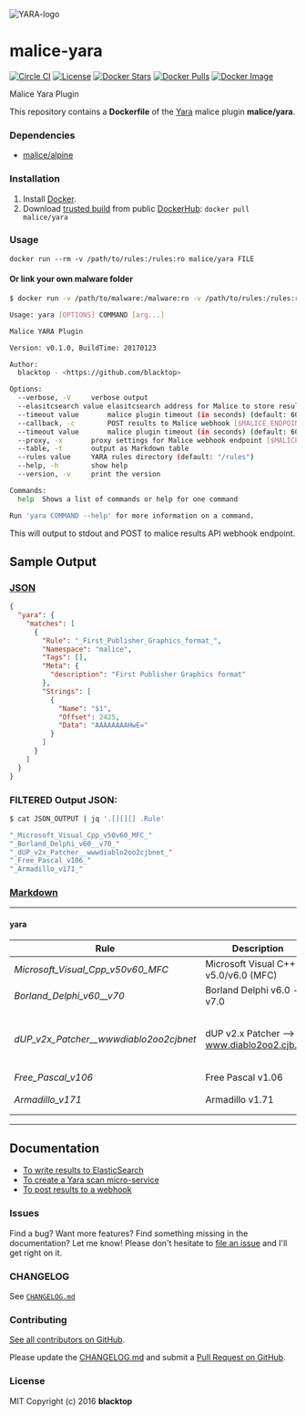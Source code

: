 ![YARA-logo](https://raw.githubusercontent.com/malice-plugins/yara/master/logo.png)

# malice-yara

[![Circle CI](https://circleci.com/gh/malice-plugins/yara.png?style=shield)](https://circleci.com/gh/malice-plugins/yara) [![License](http://img.shields.io/:license-mit-blue.svg)](http://doge.mit-license.org) [![Docker Stars](https://img.shields.io/docker/stars/malice/yara.svg)](https://hub.docker.com/r/malice/yara/) [![Docker Pulls](https://img.shields.io/docker/pulls/malice/yara.svg)](https://hub.docker.com/r/malice/yara/) [![Docker Image](https://img.shields.io/badge/docker%20image-51.5MB-blue.svg)](https://hub.docker.com/r/malice/virustotal/)

Malice Yara Plugin

This repository contains a **Dockerfile** of the [Yara](http://virustotal.github.io/yara/) malice plugin **malice/yara**.

### Dependencies

- [malice/alpine](https://hub.docker.com/r/malice/alpine/)

### Installation

1.  Install [Docker](https://www.docker.io/).
2.  Download [trusted build](https://hub.docker.com/r/malice/yara/) from public [DockerHub](https://hub.docker.com): `docker pull malice/yara`

### Usage

```
docker run --rm -v /path/to/rules:/rules:ro malice/yara FILE
```

#### Or link your own malware folder

```bash
$ docker run -v /path/to/malware:/malware:ro -v /path/to/rules:/rules:ro malice/yara FILE

Usage: yara [OPTIONS] COMMAND [arg...]

Malice YARA Plugin

Version: v0.1.0, BuildTime: 20170123

Author:
  blacktop - <https://github.com/blacktop>

Options:
  --verbose, -V		verbose output
  --elasitcsearch value elasitcsearch address for Malice to store results [$MALICE_ELASTICSEARCH]
  --timeout value       malice plugin timeout (in seconds) (default: 60) [$MALICE_TIMEOUT]
  --callback, -c	    POST results to Malice webhook [$MALICE_ENDPOINT]
  --timeout value       malice plugin timeout (in seconds) (default: 60) [$MALICE_TIMEOUT]
  --proxy, -x		proxy settings for Malice webhook endpoint [$MALICE_PROXY]
  --table, -t		output as Markdown table
  --rules value		YARA rules directory (default: "/rules")
  --help, -h		show help
  --version, -v		print the version

Commands:
  help	Shows a list of commands or help for one command

Run 'yara COMMAND --help' for more information on a command.
```

This will output to stdout and POST to malice results API webhook endpoint.

## Sample Output

### [JSON](https://github.com/malice-plugins/yara/blob/master/docs/results.json)

```json
{
  "yara": {
    "matches": [
      {
        "Rule": "_First_Publisher_Graphics_format_",
        "Namespace": "malice",
        "Tags": [],
        "Meta": {
          "description": "First Publisher Graphics format"
        },
        "Strings": [
          {
            "Name": "$1",
            "Offset": 2425,
            "Data": "AAAAAAAAHwE="
          }
        ]
      }
    ]
  }
}
```

### FILTERED Output JSON:

```bash
$ cat JSON_OUTPUT | jq '.[][][] .Rule'

"_Microsoft_Visual_Cpp_v50v60_MFC_"
"_Borland_Delphi_v60__v70_"
"_dUP_v2x_Patcher__wwwdiablo2oo2cjbnet_"
"_Free_Pascal_v106_"
"_Armadillo_v171_"
```

### [Markdown](https://github.com/malice-plugins/yara/blob/master/docs/SAMPLE.md)

---

#### yara

| Rule                                     | Description                                 | Offset | Data                                 | Tags |
| ---------------------------------------- | ------------------------------------------- | ------ | ------------------------------------ | ---- |
| _Microsoft_Visual_Cpp_v50v60_MFC_        | Microsoft Visual C++ v5.0/v6.0 (MFC)        | 5204   | U��                                  |      |
| _Borland_Delphi_v60\_\_v70_              | Borland Delphi v6.0 - v7.0                  | 5204   | U��                                  |      |
| _dUP_v2x_Patcher\_\_wwwdiablo2oo2cjbnet_ | dUP v2.x Patcher --> www.diablo2oo2.cjb.net | 78     | This program cannot be run in DOS mo |      |
| _Free_Pascal_v106_                       | Free Pascal v1.06                           | 14866  | ��@O�k                               |      |
| _Armadillo_v171_                         | Armadillo v1.71                             | 23110  | U��j�h b@h�[@d�                      |      |

---

## Documentation

- [To write results to ElasticSearch](https://github.com/malice-plugins/yara/blob/master/docs/elasticsearch.md)
- [To create a Yara scan micro-service](https://github.com/malice-plugins/yara/blob/master/docs/web.md)
- [To post results to a webhook](https://github.com/malice-plugins/yara/blob/master/docs/callback.md)

### Issues

Find a bug? Want more features? Find something missing in the documentation? Let me know! Please don't hesitate to [file an issue](https://github.com/malice-plugins/yara/issues/new) and I'll get right on it.

### CHANGELOG

See [`CHANGELOG.md`](https://github.com/malice-plugins/yara/blob/master/CHANGELOG.md)

### Contributing

[See all contributors on GitHub](https://github.com/malice-plugins/yara/graphs/contributors).

Please update the [CHANGELOG.md](https://github.com/malice-plugins/yara/blob/master/CHANGELOG.md) and submit a [Pull Request on GitHub](https://help.github.com/articles/using-pull-requests/).

### License

MIT Copyright (c) 2016 **blacktop**
